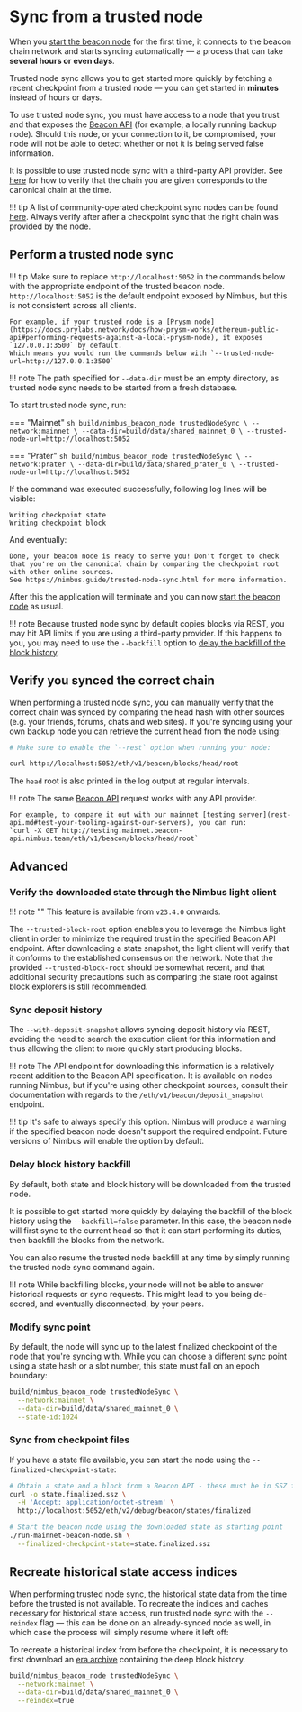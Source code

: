 # Sync from a trusted node

When you [start the beacon node](./quick-start.md) for the first time, it connects to the beacon chain network and starts syncing automatically — a process that can take **several hours or even days**.

Trusted node sync allows you to get started more quickly by fetching a recent checkpoint from a trusted node — you can get started in **minutes** instead of hours or days.

To use trusted node sync, you must have access to a node that you trust and that exposes the [Beacon API](./rest-api.md) (for example, a locally running backup node).
Should this node, or your connection to it, be compromised, your node will not be able to detect whether or not it is being served false information.

It is possible to use trusted node sync with a third-party API provider.
See [here](./trusted-node-sync.md#verify-you-synced-the-correct-chain) for how to verify that the chain you are given corresponds to the canonical chain at the time.

!!! tip
    A list of community-operated checkpoint sync nodes can be found [here](https://eth-clients.github.io/checkpoint-sync-endpoints/).
    Always verify after after a checkpoint sync that the right chain was provided by the node.

## Perform a trusted node sync

!!! tip
    Make sure to replace `http://localhost:5052` in the commands below with the appropriate endpoint of the trusted beacon node. `http://localhost:5052` is the default endpoint exposed by Nimbus, but this is not consistent across all clients.

    For example, if your trusted node is a [Prysm node](https://docs.prylabs.network/docs/how-prysm-works/ethereum-public-api#performing-requests-against-a-local-prysm-node), it exposes `127.0.0.1:3500` by default.
    Which means you would run the commands below with `--trusted-node-url=http://127.0.0.1:3500`

!!! note
    The path specified for `--data-dir` must be an empty directory, as trusted node sync needs to be started from a fresh database.

To start trusted node sync, run:

=== "Mainnet"
    ```sh
    build/nimbus_beacon_node trustedNodeSync \
      --network:mainnet \
      --data-dir=build/data/shared_mainnet_0 \
      --trusted-node-url=http://localhost:5052
    ```

=== "Prater"
    ```sh
    build/nimbus_beacon_node trustedNodeSync \
      --network:prater \
      --data-dir=build/data/shared_prater_0 \
      --trusted-node-url=http://localhost:5052
    ```

If the command was executed successfully, following log lines will be visible:

```
Writing checkpoint state
Writing checkpoint block
```
And eventually:
```
Done, your beacon node is ready to serve you! Don't forget to check that you're on the canonical chain by comparing the checkpoint root with other online sources.
See https://nimbus.guide/trusted-node-sync.html for more information.
```

After this the application will terminate and you can now [start the beacon node](./quick-start.md) as usual.

!!! note
    Because trusted node sync by default copies blocks via REST, you may hit API limits if you are using a third-party provider.
    If this happens to you, you may need to use the `--backfill` option to [delay the backfill of the block history](./trusted-node-sync.md#delay-block-history-backfill).


## Verify you synced the correct chain

When performing a trusted node sync, you can manually verify that the correct chain was synced by comparing the head hash with other sources (e.g. your friends, forums, chats and web sites). If you're syncing using your own backup node you can retrieve the current head from the node using:

```sh
# Make sure to enable the `--rest` option when running your node:

curl http://localhost:5052/eth/v1/beacon/blocks/head/root
```

The `head` root is also printed in the log output at regular intervals.

!!! note
    The same [Beacon API](./rest-api.md) request works with any API provider.

    For example, to compare it out with our mainnet [testing server](rest-api.md#test-your-tooling-against-our-servers), you can run:
    `curl -X GET http://testing.mainnet.beacon-api.nimbus.team/eth/v1/beacon/blocks/head/root`

## Advanced

### Verify the downloaded state through the Nimbus light client

!!! note ""
    This feature is available from `v23.4.0` onwards.

The `--trusted-block-root` option enables you to leverage the Nimbus light client in order to minimize the required trust in the specified Beacon API endpoint. After downloading a state snapshot, the light client will verify that it conforms to the established consensus on the network. Note that the provided `--trusted-block-root` should be somewhat recent, and that additional security precautions such as comparing the state root against block explorers is still recommended.

### Sync deposit history

The `--with-deposit-snapshot` allows syncing deposit history via REST, avoiding the need to search the execution client for this information and thus allowing the client to more quickly start producing blocks.

!!! note
    The API endpoint for downloading this information is a relatively recent addition to the Beacon API specification.
    It is available on nodes running Nimbus, but if you're using other checkpoint sources, consult their documentation with regards to the `/eth/v1/beacon/deposit_snapshot` endpoint.

!!! tip
    It's safe to always specify this option.
    Nimbus will produce a warning if the specified beacon node doesn't support the required endpoint.
    Future versions of Nimbus will enable the option by default.

### Delay block history backfill

By default, both state and block history will be downloaded from the trusted node.

It is possible to get started more quickly by delaying the backfill of the block history using the `--backfill=false` parameter.
In this case, the beacon node will first sync to the current head so that it can start performing its duties, then backfill the blocks from the network.

You can also resume the trusted node backfill at any time by simply running the trusted node sync command again.

!!! note
    While backfilling blocks, your node will not be able to answer historical requests or sync requests.
    This might lead to you being de-scored, and eventually disconnected, by your peers.

### Modify sync point

By default, the node will sync up to the latest finalized checkpoint of the node that you're syncing with.
While you can choose a different sync point using a state hash or a slot number, this state must fall on an epoch boundary:

```sh
build/nimbus_beacon_node trustedNodeSync \
  --network:mainnet \
  --data-dir=build/data/shared_mainnet_0 \
  --state-id:1024
```

### Sync from checkpoint files

If you have a state file available, you can start the node using the `--finalized-checkpoint-state`:

```sh
# Obtain a state and a block from a Beacon API - these must be in SSZ format:
curl -o state.finalized.ssz \
  -H 'Accept: application/octet-stream' \
  http://localhost:5052/eth/v2/debug/beacon/states/finalized

# Start the beacon node using the downloaded state as starting point
./run-mainnet-beacon-node.sh \
  --finalized-checkpoint-state=state.finalized.ssz
```

## Recreate historical state access indices

When performing trusted node sync, the historical state data from the time before the trusted is not available.
To recreate the indices and caches necessary for historical state access, run trusted node sync with the `--reindex` flag — this can be done on an already-synced node as well, in which case the process will simply resume where it left off:

To recreate a historical index from before the checkpoint, it is necessary to first download an [era archive](./era-store.md) containing the deep block history.

```sh
build/nimbus_beacon_node trustedNodeSync \
  --network:mainnet \
  --data-dir=build/data/shared_mainnet_0 \
  --reindex=true
```
